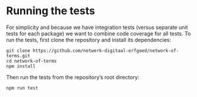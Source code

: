 # Running the tests

For simplicity and because we have integration tests (versus separate unit tests for each package) we want to combine
code coverage for all tests. To run the tests, first clone the repository and install its dependencies:

    git clone https://github.com/netwerk-digitaal-erfgoed/network-of-terms.git
    cd network-of-terms
    npm install

Then run the tests from the repository’s root directory:

    npm run test
